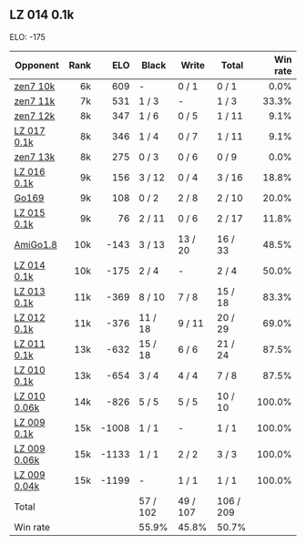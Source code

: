 ## LZ 014 0.1k ##

ELO: -175

Opponent | Rank | ELO | Black | Write | Total | Win rate
---------|-----:|----:|-------|-------|-------|-------:
[zen7 10k](zen7%2010k.md) | 6k | 609 | - | 0 / 1 | 0 / 1 | 0.0%
[zen7 11k](zen7%2011k.md) | 7k | 531 | 1 / 3 | - | 1 / 3 | 33.3%
[zen7 12k](zen7%2012k.md) | 8k | 347 | 1 / 6 | 0 / 5 | 1 / 11 | 9.1%
[LZ 017 0.1k](LZ%20017%200.1k.md) | 8k | 346 | 1 / 4 | 0 / 7 | 1 / 11 | 9.1%
[zen7 13k](zen7%2013k.md) | 8k | 275 | 0 / 3 | 0 / 6 | 0 / 9 | 0.0%
[LZ 016 0.1k](LZ%20016%200.1k.md) | 9k | 156 | 3 / 12 | 0 / 4 | 3 / 16 | 18.8%
[Go169](Go169.md) | 9k | 108 | 0 / 2 | 2 / 8 | 2 / 10 | 20.0%
[LZ 015 0.1k](LZ%20015%200.1k.md) | 9k | 76 | 2 / 11 | 0 / 6 | 2 / 17 | 11.8%
[AmiGo1.8](AmiGo1.8.md) | 10k | -143 | 3 / 13 | 13 / 20 | 16 / 33 | 48.5%
[LZ 014 0.1k](LZ%20014%200.1k.md) | 10k | -175 | 2 / 4 | - | 2 / 4 | 50.0%
[LZ 013 0.1k](LZ%20013%200.1k.md) | 11k | -369 | 8 / 10 | 7 / 8 | 15 / 18 | 83.3%
[LZ 012 0.1k](LZ%20012%200.1k.md) | 11k | -376 | 11 / 18 | 9 / 11 | 20 / 29 | 69.0%
[LZ 011 0.1k](LZ%20011%200.1k.md) | 13k | -632 | 15 / 18 | 6 / 6 | 21 / 24 | 87.5%
[LZ 010 0.1k](LZ%20010%200.1k.md) | 13k | -654 | 3 / 4 | 4 / 4 | 7 / 8 | 87.5%
[LZ 010 0.06k](LZ%20010%200.06k.md) | 14k | -826 | 5 / 5 | 5 / 5 | 10 / 10 | 100.0%
[LZ 009 0.1k](LZ%20009%200.1k.md) | 15k | -1008 | 1 / 1 | - | 1 / 1 | 100.0%
[LZ 009 0.06k](LZ%20009%200.06k.md) | 15k | -1133 | 1 / 1 | 2 / 2 | 3 / 3 | 100.0%
[LZ 009 0.04k](LZ%20009%200.04k.md) | 15k | -1199 | - | 1 / 1 | 1 / 1 | 100.0%
Total | | | 57 / 102 | 49 / 107 | 106 / 209 | 
Win rate| | | 55.9% | 45.8% | 50.7% | 

